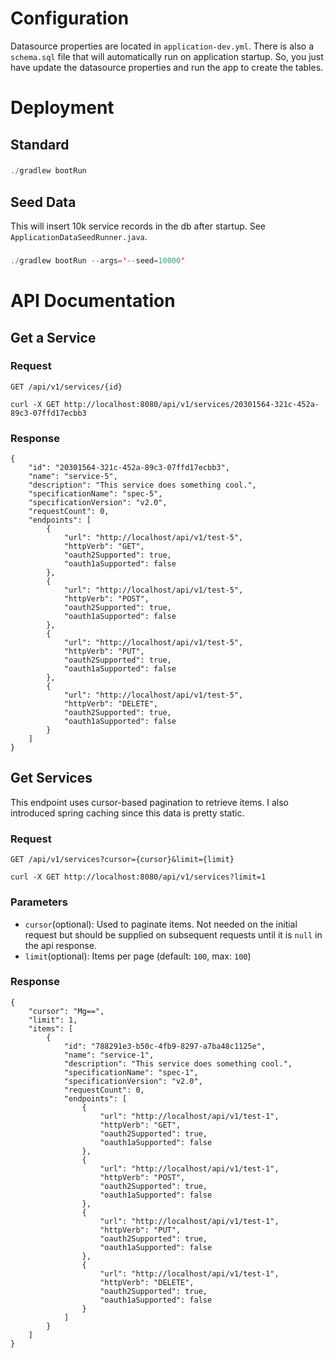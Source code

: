 # Configuration
Datasource properties are located in `application-dev.yml`. There is also a `schema.sql` file that will automatically run on application startup. So, you just have update the datasource properties and run the app to create the tables.
# Deployment
## Standard
###
```java
./gradlew bootRun
```
## Seed Data
This will insert 10k service records in the db after startup. See `ApplicationDataSeedRunner.java`.
###
```java
./gradlew bootRun --args='--seed=10000'
```
# API Documentation

## Get a Service
### Request

`GET /api/v1/services/{id}`

    curl -X GET http://localhost:8080/api/v1/services/20301564-321c-452a-89c3-07ffd17ecbb3

### Response

    {
        "id": "20301564-321c-452a-89c3-07ffd17ecbb3",
        "name": "service-5",
        "description": "This service does something cool.",
        "specificationName": "spec-5",
        "specificationVersion": "v2.0",
        "requestCount": 0,
        "endpoints": [
            {
                "url": "http://localhost/api/v1/test-5",
                "httpVerb": "GET",
                "oauth2Supported": true,
                "oauth1aSupported": false
            },
            {
                "url": "http://localhost/api/v1/test-5",
                "httpVerb": "POST",
                "oauth2Supported": true,
                "oauth1aSupported": false
            },
            {
                "url": "http://localhost/api/v1/test-5",
                "httpVerb": "PUT",
                "oauth2Supported": true,
                "oauth1aSupported": false
            },
            {
                "url": "http://localhost/api/v1/test-5",
                "httpVerb": "DELETE",
                "oauth2Supported": true,
                "oauth1aSupported": false
            }
        ]
    }

## Get Services
This endpoint uses cursor-based pagination to retrieve items. I also introduced spring caching since this data is pretty static.

### Request

`GET /api/v1/services?cursor={cursor}&limit={limit}`

    curl -X GET http://localhost:8080/api/v1/services?limit=1
### Parameters
- `cursor`(optional): Used to paginate items. Not needed on the initial request but should be supplied on subsequent requests until it is `null` in the api response. 
- `limit`(optional): Items per page (default: `100`, max: `100`)

### Response

    {
        "cursor": "Mg==",
        "limit": 1,
        "items": [
            {
                "id": "788291e3-b50c-4fb9-8297-a7ba48c1125e",
                "name": "service-1",
                "description": "This service does something cool.",
                "specificationName": "spec-1",
                "specificationVersion": "v2.0",
                "requestCount": 0,
                "endpoints": [
                    {
                        "url": "http://localhost/api/v1/test-1",
                        "httpVerb": "GET",
                        "oauth2Supported": true,
                        "oauth1aSupported": false
                    },
                    {
                        "url": "http://localhost/api/v1/test-1",
                        "httpVerb": "POST",
                        "oauth2Supported": true,
                        "oauth1aSupported": false
                    },
                    {
                        "url": "http://localhost/api/v1/test-1",
                        "httpVerb": "PUT",
                        "oauth2Supported": true,
                        "oauth1aSupported": false
                    },
                    {
                        "url": "http://localhost/api/v1/test-1",
                        "httpVerb": "DELETE",
                        "oauth2Supported": true,
                        "oauth1aSupported": false
                    }
                ]
            }
        ]
    }
